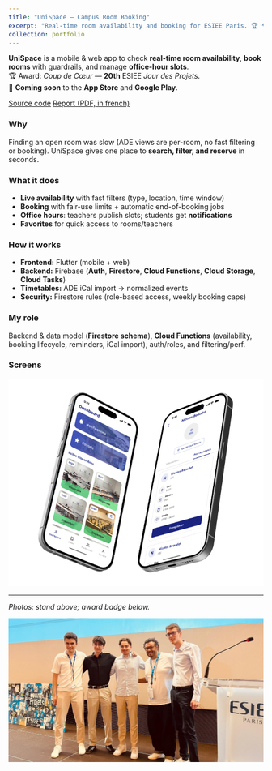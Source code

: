 ```yaml
---
title: "UniSpace — Campus Room Booking"
excerpt: "Real-time room availability and booking for ESIEE Paris. 🏆 *Coup de Cœur* — 20th ESIEE **Jour des Projets**<br/><img src='/images/unispace-stand.jpeg' alt='UniSpace stand' width='500'>"
collection: portfolio
---
```


**UniSpace** is a mobile & web app to check **real-time room availability**, **book rooms** with guardrails, and manage **office-hour slots**.  
🏆 Award: *Coup de Cœur* — **20th** ESIEE *Jour des Projets*.  
📱 **Coming soon** to the **App Store** and **Google Play**.

<p>
  <a class="btn btn--primary" href="https://github.com/nikxo/unispace" target="_blank" rel="noopener">Source code</a>
  <a class="btn" href="/files/rapport_unispace.pdf" target="_blank" rel="noopener">Report (PDF, in french)</a>
</p>

### Why
Finding an open room was slow (ADE views are per-room, no fast filtering or booking). UniSpace gives one place to **search, filter, and reserve** in seconds.

### What it does
- **Live availability** with fast filters (type, location, time window)  
- **Booking** with fair-use limits + automatic end-of-booking jobs  
- **Office hours**: teachers publish slots; students get **notifications**  
- **Favorites** for quick access to rooms/teachers

### How it works
- **Frontend:** Flutter (mobile + web)  
- **Backend:** Firebase (**Auth**, **Firestore**, **Cloud Functions**, **Cloud Storage**, **Cloud Tasks**)  
- **Timetables:** ADE iCal import → normalized events  
- **Security:** Firestore rules (role-based access, weekly booking caps)

### My role
Backend & data model (**Firestore schema**), **Cloud Functions** (availability, booking lifecycle, reminders, iCal import), auth/roles, and filtering/perf.

### Screens
<img src="/images/unispace-mockup.png" alt="UniSpace mockups" width="900"/>

---

*Photos: stand above; award badge below.*

<img src="/images/unispace-award.jpeg" alt="UniSpace — Coup de Cœur award (20th ESIEE Jour des Projets)" width="900"/>
